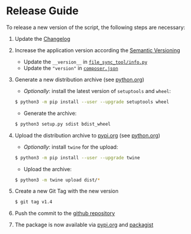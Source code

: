 # Release Guide

To release a new version of the script, the following steps are necessary:

1. Update the [Changelog](../CHANGELOG.md)
2. Increase the application version according the [Semantic Versioning](https://semver.org/spec/v2.0.0.html)
   
    - Update the `__version__` in [`file_sync_tool/info.py`](../file_sync_tool/info.py)
    - Update the `"version"` in [`composer.json`](../composer.json)
3. Generate a new distribution archive (see [python.org](https://packaging.python.org/tutorials/packaging-projects/#generating-distribution-archives))
   
    - _Optionally_: install the latest version of `setuptools` and `wheel`:
    ```bash
    $ python3 -m pip install --user --upgrade setuptools wheel 
   ```
   - Generate the archive:
    ```bash
    $ python3 setup.py sdist bdist_wheel 
   ```
4. Upload the distribution archive to [pypi.org](https://pypi.org/) (see [python.org](https://packaging.python.org/tutorials/packaging-projects/#uploading-the-distribution-archives))
   
    - _Optionally_: install `twine` for the upload:
    ```bash
    $ python3 -m pip install --user --upgrade twine 
   ```
   - Upload the archive:
    ```bash
    $ python3 -m twine upload dist/*
   ```
5. Create a new Git Tag with the new version
   
    ```bash
    $ git tag v1.4
   ```
6. Push the commit to the [github repository](https://github.com/jackd248/file-sync-tool)
7. The package is now available via [pypi.org](https://pypi.org/project/file-sync-tool-kmi/) and [packagist](https://packagist.org/packages/kmi/file-sync-tool)